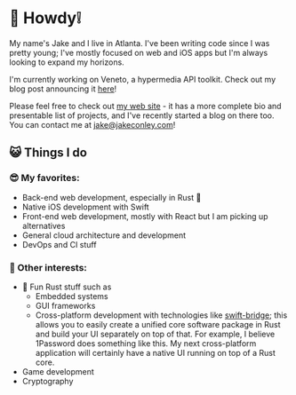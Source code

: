👋 Howdy❕
======

My name's Jake and I live in Atlanta.  I've been writing code since I was pretty young; I've mostly focused on web and iOS apps but I'm always looking to expand my horizons. 

I'm currently working on Veneto, a hypermedia API toolkit.  Check out my blog post announcing it [here](https://www.jakeconley.com/posts/2023-02-07_veneto-announcement.htm)!  

Please feel free to check out [my web site](https://www.jakeconley.com) - it has a more complete bio and presentable list of projects, and I've recently started a blog on there too. 
You can contact me at [jake@jakeconley.com](mailto:jake@jakeconley.com)! 


😺 Things I do
---

### 😎 My favorites:

 - Back-end web development, especially in Rust 🦀
 - Native iOS development with Swift
 - Front-end web development, mostly with React but I am picking up alternatives
 - General cloud architecture and development 
 - DevOps and CI stuff 

### 🍄 Other interests:

 - 🦀 Fun Rust stuff such as 
   - Embedded systems
   - GUI frameworks 
   - Cross-platform development with technologies like [swift-bridge](https://github.com/chinedufn/swift-bridge); 
     this allows you to easily create a unified core software package in Rust and build your UI separately on top of that. 
     For example, I believe 1Password does something like this. My next cross-platform application will certainly have a native UI running on top of a Rust core. 
 - Game development 
 - Cryptography 
